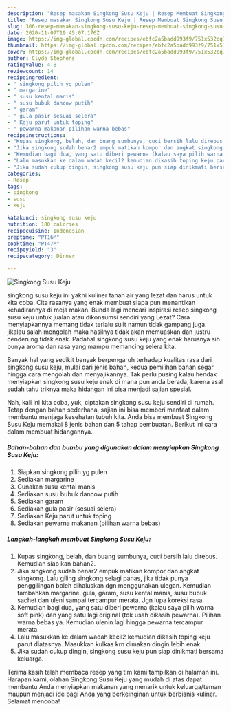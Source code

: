 ```yaml
---
description: "Resep masakan Singkong Susu Keju | Resep Membuat Singkong Susu Keju Yang Paling Enak"
title: "Resep masakan Singkong Susu Keju | Resep Membuat Singkong Susu Keju Yang Paling Enak"
slug: 306-resep-masakan-singkong-susu-keju-resep-membuat-singkong-susu-keju-yang-paling-enak
date: 2020-11-07T19:45:07.176Z
image: https://img-global.cpcdn.com/recipes/ebfc2a5badd993f9/751x532cq70/singkong-susu-keju-foto-resep-utama.jpg
thumbnail: https://img-global.cpcdn.com/recipes/ebfc2a5badd993f9/751x532cq70/singkong-susu-keju-foto-resep-utama.jpg
cover: https://img-global.cpcdn.com/recipes/ebfc2a5badd993f9/751x532cq70/singkong-susu-keju-foto-resep-utama.jpg
author: Clyde Stephens
ratingvalue: 4.8
reviewcount: 14
recipeingredient:
- " singkong pilih yg pulen"
- " margarine"
- " susu kental manis"
- " susu bubuk dancow putih"
- " garam"
- " gula pasir sesuai selera"
- " Keju parut untuk toping"
- " pewarna makanan pilihan warna bebas"
recipeinstructions:
- "Kupas singkong, belah, dan buang sumbunya, cuci bersih lalu direbus. Kemudian siap kan bahan2."
- "Jika singkong sudah benar2 empuk matikan kompor dan angkat singkong. Lalu giling singkong selagi panas, jika tidak punya penggilingan boleh dihaluskan dgn menggunakan ulegan. Kemudian tambahkan margarine, gula, garam, susu kental manis, susu bubuk sachet dan uleni sampai tercampur merata. Jgn lupa koreksi rasa."
- "Kemudian bagi dua, yang satu diberi pewarna (kalau saya pilih warna soft pink) dan yang satu lagi original (tdk usah dikasih pewarna). Pilihan warna bebas ya. Kemudian ulenin lagi hingga pewarna tercampur merata."
- "Lalu masukkan ke dalam wadah kecil2 kemudian dikasih toping keju parut diatasnya. Masukkan kulkas krn dimakan dingin lebih enak."
- "Jika sudah cukup dingin, singkong susu keju pun siap dinikmati bersama keluarga."
categories:
- Resep
tags:
- singkong
- susu
- keju

katakunci: singkong susu keju 
nutrition: 180 calories
recipecuisine: Indonesian
preptime: "PT16M"
cooktime: "PT47M"
recipeyield: "3"
recipecategory: Dinner

---
```



![Singkong Susu Keju](https://img-global.cpcdn.com/recipes/ebfc2a5badd993f9/751x532cq70/singkong-susu-keju-foto-resep-utama.jpg)


singkong susu keju ini yakni kuliner tanah air yang lezat dan harus untuk kita coba. Cita rasanya yang enak membuat siapa pun menantikan kehadirannya di meja makan.
Bunda lagi mencari inspirasi resep singkong susu keju untuk jualan atau dikonsumsi sendiri yang Lezat? Cara menyiapkannya memang tidak terlalu sulit namun tidak gampang juga. jikalau salah mengolah maka hasilnya tidak akan memuaskan dan justru cenderung tidak enak. Padahal singkong susu keju yang enak harusnya sih punya aroma dan rasa yang mampu memancing selera kita.



Banyak hal yang sedikit banyak berpengaruh terhadap kualitas rasa dari singkong susu keju, mulai dari jenis bahan, kedua pemilihan bahan segar hingga cara mengolah dan menyajikannya. Tak perlu pusing kalau hendak menyiapkan singkong susu keju enak di mana pun anda berada, karena asal sudah tahu triknya maka hidangan ini bisa menjadi sajian spesial.


Nah, kali ini kita coba, yuk, ciptakan singkong susu keju sendiri di rumah. Tetap dengan bahan sederhana, sajian ini bisa memberi manfaat dalam membantu menjaga kesehatan tubuh kita. Anda bisa membuat Singkong Susu Keju memakai 8 jenis bahan dan 5 tahap pembuatan. Berikut ini cara dalam membuat hidangannya.

<!--inarticleads1-->

##### Bahan-bahan dan bumbu yang digunakan dalam menyiapkan Singkong Susu Keju:

1. Siapkan  singkong pilih yg pulen
1. Sediakan  margarine
1. Gunakan  susu kental manis
1. Sediakan  susu bubuk dancow putih
1. Sediakan  garam
1. Sediakan  gula pasir (sesuai selera)
1. Sediakan  Keju parut untuk toping
1. Sediakan  pewarna makanan (pilihan warna bebas)




<!--inarticleads2-->

##### Langkah-langkah membuat Singkong Susu Keju:

1. Kupas singkong, belah, dan buang sumbunya, cuci bersih lalu direbus. Kemudian siap kan bahan2.
1. Jika singkong sudah benar2 empuk matikan kompor dan angkat singkong. Lalu giling singkong selagi panas, jika tidak punya penggilingan boleh dihaluskan dgn menggunakan ulegan. Kemudian tambahkan margarine, gula, garam, susu kental manis, susu bubuk sachet dan uleni sampai tercampur merata. Jgn lupa koreksi rasa.
1. Kemudian bagi dua, yang satu diberi pewarna (kalau saya pilih warna soft pink) dan yang satu lagi original (tdk usah dikasih pewarna). Pilihan warna bebas ya. Kemudian ulenin lagi hingga pewarna tercampur merata.
1. Lalu masukkan ke dalam wadah kecil2 kemudian dikasih toping keju parut diatasnya. Masukkan kulkas krn dimakan dingin lebih enak.
1. Jika sudah cukup dingin, singkong susu keju pun siap dinikmati bersama keluarga.




Terima kasih telah membaca resep yang tim kami tampilkan di halaman ini. Harapan kami, olahan Singkong Susu Keju yang mudah di atas dapat membantu Anda menyiapkan makanan yang menarik untuk keluarga/teman maupun menjadi ide bagi Anda yang berkeinginan untuk berbisnis kuliner. Selamat mencoba!
